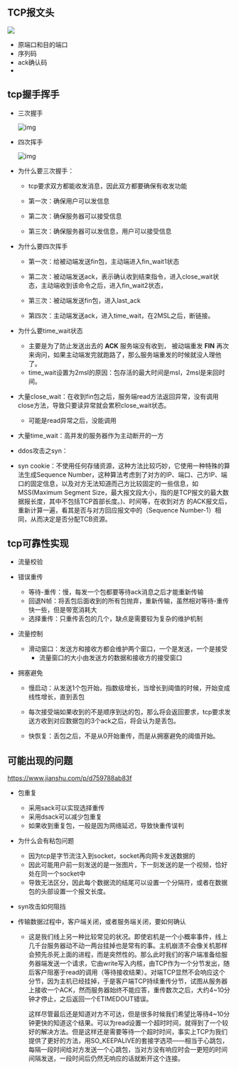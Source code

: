 ## TCP报文头

![  ](https://pic4.zhimg.com/v2-8f5725f163d7f6390a75f3a2d337bc1c_r.jpg)

- 原端口和目的端口
- 序列码
- ack确认码
- 

## tcp握手挥手

- 三次握手

  ![img](https://upload-images.jianshu.io/upload_images/2846604-91b9ed7c6b066f24.png)

  

- 四次挥手

  ![img](https://upload-images.jianshu.io/upload_images/2846604-9677c82f02e126f9.png)

- 为什么要三次握手：

  - tcp要求双方都能收发消息，因此双方都要确保有收发功能

  - 第一次：确保用户可以发信息

  - 第二次：确保服务器可以接受信息

  - 第三次：确保服务器可以发信息，用户可以接受信息

    

- 为什么要四次挥手

  - 第一次：给被动端发送fin包，主动端进入fin_wait1状态

  - 第二次：被动端发送ack，表示确认收到结束指令，进入close_wait状态，主动端收到该命令之后，进入fin_wait2状态，

  - 第三次：被动端发送fin包，进入last_ack

  - 第四次：主动端发送ack，进入time_wait，在2MSL之后，断链接。

    

- 为什么要time_wait状态

  - 主要是为了防止发送出去的 **ACK** 服务端没有收到， 被动端重发 **FIN** 再次来询问，如果主动端发完就跑路了，那么服务端重发的时候就没人理他了。
  - time_wait设置为2msl的原因：包存活的最大时间是msl，2msl是来回时间。

- 大量close_wait：在收到fin包之后，服务端read方法返回异常，没有调用close方法，导致只要读异常就会累积close_wait状态。
  
  - 可能是read异常之后，没能调用
- 大量time_wait：高并发的服务器作为主动断开的一方



- ddos攻击之syn：
- syn cookie：不使用任何存储资源，这种方法比较巧妙，它使用一种特殊的算法生成Sequence Number，这种算法考虑到了对方的IP、端口、己方IP、端口的固定信息，以及对方无法知道而己方比较固定的一些信息，如MSS(Maximum Segment Size，最大报文段大小，指的是TCP报文的最大数据报长度，其中不包括TCP首部长度。)、时间等，在收到对方 的ACK报文后，重新计算一遍，看其是否与对方回应报文中的（Sequence Number-1）相同，从而决定是否分配TCB资源。

## tcp可靠性实现

- 流量校验

- 错误重传

  - 等待-重传：慢，每发一个包都要等待ack消息之后才能重新传输
  - 回退N帧：将丢包后面收到的所有包抛弃，重新传输，虽然相对等待-重传快一些，但是带宽消耗大
  - 选择重传：只重传丢包的几个，缺点是需要较为复杂的维护机制

- 流量控制

  - 滑动窗口：发送方和接收方都会维护两个窗口，一个是发送，一个是接受
    - 流量窗口的大小由发送方的数据和接收方的接受窗口

- 拥塞避免

  - 慢启动：从发送1个包开始，指数级增长，当增长到阈值的时候，开始变成线性增长，直到丢包

  - [快重传]: https://www.zhihu.com/question/21789252

    每次接受端如果收到的不是顺序到达的包，那么将会返回要求，tcp要求发送方收到对应数据包的3个ack之后，将会认为是丢包。

  - 快恢复：丢包之后，不是从0开始重传，而是从拥塞避免的阈值开始。



## 可能出现的问题

https://www.jianshu.com/p/d759788ab83f

- 包重复
  - 采用sack可以实现选择重传
  - 采用dsack可以减少包重复
  - 如果收到重复包，一般是因为网络延迟，导致快重传误判
- 为什么会有粘包问题
  - 因为tcp是字节流注入到socket，socket再向网卡发送数据的
  - 因此可能用户前一刻发送的是一张图片，下一刻发送的是一个视频，恰好处在同一个socket中
  - 导致无法区分，因此每个数据流的结尾可以设置一个分隔符，或者在数据包的头部设置一个报文长度。

- syn攻击如何阻挡

- 传输数据过程中，客户端关闭，或者服务端关闭，要如何确认

  - 这是我们线上另一种比较常见的状况。即使宕机是一个小概率事件，线上几千台服务器动不动一两台挂掉也是常有的事。主机崩溃不会像关机那样会预先杀死上面的进程，而是突然性的。那么此时我们的客户端准备给服务器端发送一个请求，它由write写入内核，由TCP作为一个分节发出，随后客户阻塞于read的调用（等待接收结果）。对端TCP显然不会响应这个分节，因为主机已经挂掉，于是客户端TCP持续重传分节，试图从服务器上接收一个ACK，然而服务器始终不能应答，重传数次之后，大约4~10分钟才停止，之后返回一个ETIMEDOUT错误。

    这样尽管最后还是知道对方不可达，但是很多时候我们希望比等待4~10分钟更快的知道这个结果。可以为read设置一个超时时间，就得到了一个较好的解决方法。但是这样还是需要等待一个超时时间，事实上TCP为我们提供了更好的方法，用SO_KEEPALIVE的套接字选项——相当于心跳包，每隔一段时间给对方发送一个心跳包，当对方没有响应时会一更短的时间间隔发送，一段时间后仍然无响应的话就断开这个连接。

    